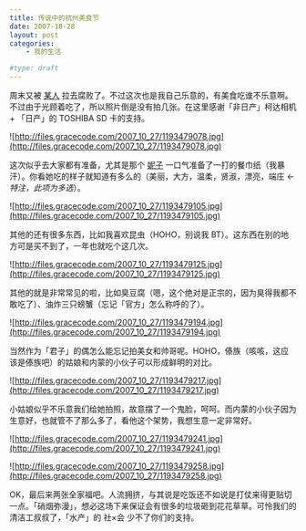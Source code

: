 ```yaml
---
title: 传说中的杭州美食节
date: 2007-10-28
layout: post
categories:
    - 我的生活

#type: draft
---
```


周末又被 [某人](http://www.yiyitoo.com) 拉去腐败了。不过这次也是我自己乐意的，有美食吃谁不乐意啊。不过由于光顾着吃了，所以照片倒是没有拍几张。在这里感谢「非日产」柯达相机 + 「日产」的 TOSHIBA SD 卡的支持。

![http://files.gracecode.com/2007_10_27/1193479078.jpg](http://files.gracecode.com/2007_10_27/1193479078.jpg)

这次似乎去大家都有准备，尤其是那个 [妮子](http://www.yiyitoo.com) 一口气准备了一打的餐巾纸（我暴汗）。你看她吃的样子就知道有多么的（美丽，大方，温柔，贤淑，漂亮，端庄 <- *特注，此项为多选*）。

![http://files.gracecode.com/2007_10_27/1193479105.jpg](http://files.gracecode.com/2007_10_27/1193479105.jpg)

其他的还有很多东西，比如我喜欢昆虫（HOHO，别说我 BT）。这东西在别的地方可是买不到了，一年也就吃个这几次。

![http://files.gracecode.com/2007_10_27/1193479125.jpg](http://files.gracecode.com/2007_10_27/1193479125.jpg)

其他的就是非常常见的啦，比如臭豆腐（嗯，这个绝对是正宗的，因为臭得我都不敢吃了）、油炸三只螃蟹（忘记「官方」怎么称呼的了）。

![http://files.gracecode.com/2007_10_27/1193479194.jpg](http://files.gracecode.com/2007_10_27/1193479194.jpg)

当然作为「君子」的偶怎么能忘记拍美女和帅哥呢。HOHO，傣族（咳咳，这应该是傣族吧）的姑娘和内蒙的小伙子可以形成鲜明的对比。

![http://files.gracecode.com/2007_10_27/1193479217.jpg](http://files.gracecode.com/2007_10_27/1193479217.jpg)

小姑娘似乎不乐意我们给她拍照，故意摆了一个鬼脸，呵呵。而内蒙的小伙子因为生意好，也就管不了那么多了，看他这个架势，我想生意一定非常好。

![http://files.gracecode.com/2007_10_27/1193479241.jpg](http://files.gracecode.com/2007_10_27/1193479241.jpg)

![http://files.gracecode.com/2007_10_27/1193479258.jpg](http://files.gracecode.com/2007_10_27/1193479258.jpg)

OK，最后来两张全家福吧。人流拥挤，与其说是吃饭还不如说是打仗来得更贴切一点。「硝烟弥漫」，想必这场下来保证会有很多的垃圾砸到花花草草。可怜我们的清洁工叔叔了，「水产」的 社×会 少不了你们的支持。
